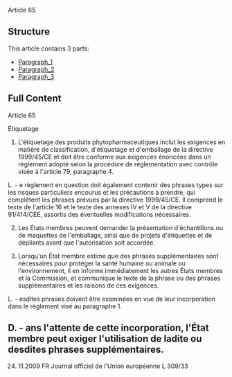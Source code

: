Article 65

## Structure

This article contains 3 parts:

- [Paragraph_1](./Paragraph_1.md)
- [Paragraph_2](./Paragraph_2.md)
- [Paragraph_3](./Paragraph_3.md)

## Full Content

Article 65

Étiquetage

1. L'étiquetage des produits phytopharmaceutiques inclut les exigences en matière de classification, d'étiquetage et d'emballage de la directive 1999/45/CE  et doit  être conforme  aux exigences énoncées dans un règlement adopté selon la procédure de réglementation avec contrôle visée à l'article 79, paragraphe 4.

L. - e règlement en question doit également contenir des phrases types sur les risques particuliers encourus et les précautions à prendre, qui complètent les phrases prévues par la directive 1999/45/CE. Il comprend le texte de l'article 16 et le texte des annexes IV et V de la directive 91/414/CEE, assortis des éventuelles modifications nécessaires.

2. Les États membres    peuvent  demander   la présentation d'échantillons ou de maquettes de l'emballage, ainsi que de projets d'étiquettes et de dépliants avant que l'autorisation soit accordée.

3. Lorsqu'un État membre estime que des phrases supplémentaires sont nécessaires pour protéger la santé humaine ou animale ou l'environnement, il en informe immédiatement les autres États membres et la Commission, et communique le texte de la phrase ou des phrases supplémentaires et les raisons de ces exigences.

L. - esdites phrases doivent être examinées en vue de leur incorporation dans le règlement visé au paragraphe 1.

D. - ans l'attente de cette incorporation, l'État membre peut exiger l'utilisation de ladite ou desdites phrases supplémentaires.
---


24. 11.2009           FR                         Journal officiel de l'Union européenne                                     L 309/33

